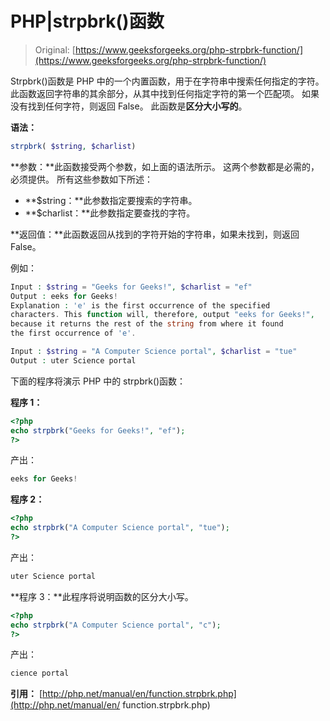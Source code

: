 # PHP|strpbrk()函数

> Original: [https://www.geeksforgeeks.org/php-strpbrk-function/](https://www.geeksforgeeks.org/php-strpbrk-function/)

Strpbrk()函数是 PHP 中的一个内置函数，用于在字符串中搜索任何指定的字符。 此函数返回字符串的其余部分，从其中找到任何指定字符的第一个匹配项。 如果没有找到任何字符，则返回 False。 此函数是**区分大小写的**。

**语法：**

```php
strpbrk( $string, $charlist)
```

**参数：**此函数接受两个参数，如上面的语法所示。 这两个参数都是必需的，必须提供。 所有这些参数如下所述：

*   **$string：**此参数指定要搜索的字符串。
*   **$charlist：**此参数指定要查找的字符。

**返回值：**此函数返回从找到的字符开始的字符串，如果未找到，则返回 False。

例如：

```php
Input : $string = "Geeks for Geeks!", $charlist = "ef"
Output : eeks for Geeks!
Explanation : 'e' is the first occurrence of the specified 
characters. This function will, therefore, output "eeks for Geeks!", 
because it returns the rest of the string from where it found
the first occurrence of 'e'.

Input : $string = "A Computer Science portal", $charlist = "tue"
Output : uter Science portal

```

下面的程序将演示 PHP 中的 strpbrk()函数：

**程序 1：**

```php
<?php
echo strpbrk("Geeks for Geeks!", "ef"); 
?>
```

产出：

```php
eeks for Geeks!
```

**程序 2：**

```php
<?php
echo strpbrk("A Computer Science portal", "tue"); 
?>
```

产出：

```php
uter Science portal
```

**程序 3：**此程序将说明函数的区分大小写。

```php
<?php
echo strpbrk("A Computer Science portal", "c"); 
?>
```

产出：

```php
cience portal
```

**引用：**
[http://php.net/manual/en/function.strpbrk.php](http://php.net/manual/en/
function.strpbrk.php)